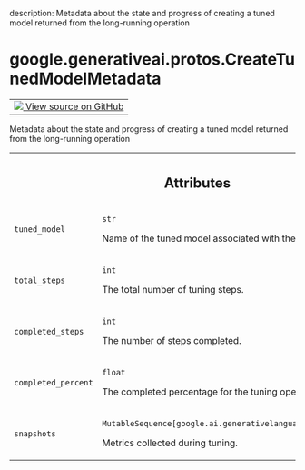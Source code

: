 description: Metadata about the state and progress of creating a tuned model returned from the long-running operation

<div itemscope itemtype="http://developers.google.com/ReferenceObject">
<meta itemprop="name" content="google.generativeai.protos.CreateTunedModelMetadata" />
<meta itemprop="path" content="Stable" />
</div>

# google.generativeai.protos.CreateTunedModelMetadata

<!-- Insert buttons and diff -->

<table class="tfo-notebook-buttons tfo-api nocontent">
<td>
  <a target="_blank" href="https://github.com/googleapis/google-cloud-python/tree/main/packages/google-ai-generativelanguage/google/ai/generativelanguage_v1beta/types/model_service.py#L253-L292">
    <img src="https://www.tensorflow.org/images/GitHub-Mark-32px.png" />
    View source on GitHub
  </a>
</td>
</table>



Metadata about the state and progress of creating a tuned model returned from the long-running operation

<!-- Placeholder for "Used in" -->




<!-- Tabular view -->
 <table class="responsive fixed orange">
<colgroup><col width="214px"><col></colgroup>
<tr><th colspan="2"><h2 class="add-link">Attributes</h2></th></tr>

<tr>
<td>

`tuned_model`<a id="tuned_model"></a>

</td>
<td>

`str`

Name of the tuned model associated with the
tuning operation.

</td>
</tr><tr>
<td>

`total_steps`<a id="total_steps"></a>

</td>
<td>

`int`

The total number of tuning steps.

</td>
</tr><tr>
<td>

`completed_steps`<a id="completed_steps"></a>

</td>
<td>

`int`

The number of steps completed.

</td>
</tr><tr>
<td>

`completed_percent`<a id="completed_percent"></a>

</td>
<td>

`float`

The completed percentage for the tuning
operation.

</td>
</tr><tr>
<td>

`snapshots`<a id="snapshots"></a>

</td>
<td>

`MutableSequence[google.ai.generativelanguage.TuningSnapshot]`

Metrics collected during tuning.

</td>
</tr>
</table>



